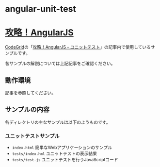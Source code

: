 angular-unit-test
=======================
# [攻略！AngularJS](https://app.codegrid.net/series/angularjs)

[CodeGrid](http://www.codegrid.net/)の「[攻略！AngularJS - ユニットテスト](https://app.codegrid.net/entry/angularjs-11)」の記事内で使用しているサンプルです。

各サンプルの解説については上記記事をご確認ください。

## 動作環境

記事を参照してください。

## サンプルの内容

各ディレクトリの主なサンプルは以下のようものです。

### ユニットテストサンプル

- `index.html` 簡単なWebアプリケーションのサンプル
- `tests/index.hml` ユニットテストの表示結果
- `tests/test.js` ユニットテストを行うJavaScriptコード
